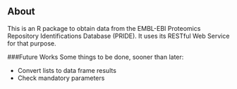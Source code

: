 ## About
This is an R package to obtain data from the EMBL-EBI Proteomics Repository Identifications Database (PRIDE). It uses its RESTful Web Service for that purpose.

###Future Works
Some things to be done, sooner than later:  

- Convert lists to data frame results
- Check mandatory parameters

